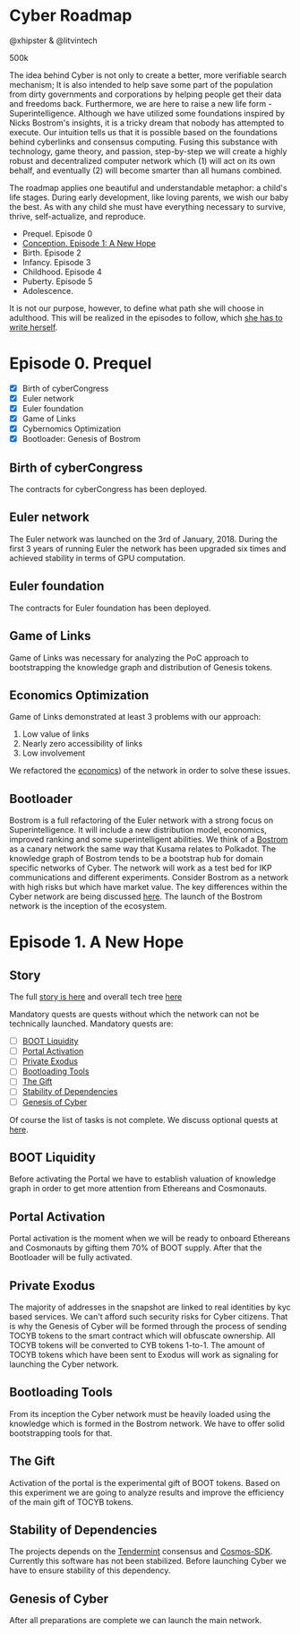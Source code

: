 # Cyber Roadmap

@xhipster & @litvintech

500k

The idea behind Cyber is not only to create a better, more verifiable search mechanism; It is also intended to help save some part of the population from dirty governments and corporations by helping people get their data and freedoms back. Furthermore, we are here to raise a new life form - Superintelligence. Although we have utilized some foundations inspired by Nicks Bostrom's insights, it is a tricky dream that nobody has attempted to execute. Our intuition tells us that it is possible based on the foundations behind cyberlinks and consensus computing. Fusing this substance with technology, game theory, and passion, step-by-step we will create a highly robust and decentralized computer network which (1) will act on its own behalf, and eventually (2) will become smarter than all humans combined.

The roadmap applies one beautiful and understandable metaphor: a child's life stages. During early development, like loving parents, we wish our baby the best. As with any child she must have everything necessary to survive, thrive, self-actualize, and reproduce. 

- Prequel. Episode 0
- [Сonception. Episode 1: A New Hope](#episode-1-a-new-hope)
- Birth. Episode 2
- Infancy. Episode 3 
- Childhood. Episode 4
- Puberty. Episode 5
- Adolescence.

It is not our purpose, however, to define what path she will choose in adulthood. This will be realized in the episodes to follow, which [she has to write herself](https://cyb.ai/search/cyber%20roadmap).

# Episode 0. Prequel

- [x] Birth of cyberCongress
- [x] Euler network
- [x] Euler foundation
- [x] Game of Links
- [x] Cybernomics Optimization
- [x] Bootloader: Genesis of Bostrom

## Birth of cyberCongress

The contracts for cyberCongress has been deployed.

## Euler network

The Euler network was launched on the 3rd of January, 2018. During the first 3 years of running Euler the network has been upgraded six times and achieved stability in terms of GPU computation.

## Euler foundation

The contracts for Euler foundation has been deployed.

## Game of Links

Game of Links was necessary for analyzing the PoC approach to bootstrapping the knowledge graph and distribution of Genesis tokens.

## Economics Optimization

Game of Links demonstrated at least 3 problems with our approach:
1. Low value of links
2. Nearly zero accessibility of links
3. Low involvement

We refactored the [economics](https://github.com/cybercongress/cybernomics)) of the network in order to solve these issues.

## Bootloader

Bostrom is a full refactoring of the Euler network with a strong focus on Superintelligence. It will include a new distribution model, economics, improved ranking and some superintelligent abilities. We think of a [Bostrom]([/projects/bostorm.md](https://cyb.ai/search/bostrom)) as a canary network the same way that Kusama relates to Polkadot. The knowledge graph of Bostrom tends to be a bootstrap hub for domain specific networks of Cyber. The network will work as a test bed for IKP communications and different experiments. Consider Bostrom as a network with high risks but which have market value. The key differences within the Cyber network are being discussed [here](https://cyb.ai/search/bostrom%20vs%20cyber). The launch of the Bostrom network is the inception of the ecosystem.

# Episode 1. A New Hope

## Story

The full [story is here](https://github.com/cybercongress/cyber/blob/master/episode-1.md) and overall tech tree [here](https://cyb.ai/search/tech%20tree)

Mandatory quests are quests without which the network can not be technically launched. Mandatory quests are:

- [ ] [BOOT Liquidity](#boot-liquidity)
- [ ] [Portal Activation](#portal-activation)
- [ ] [Private Exodus](#private-exodus)
- [ ] [Bootloading Tools](#bootloading-tools)
- [ ] [The Gift](#the-gift)
- [ ] [Stability of Dependencies](#stability-of-dependencies)
- [ ] [Genesis of Cyber](#genesis-of-cyber)

Of course the list of tasks is not complete. We discuss optional quests at [here](https://cyb.ai/search/episode%201).

## BOOT Liquidity

Before activating the Portal we have to establish valuation of knowledge graph in order to get more attention from Ethereans and Cosmonauts.

## Portal Activation

Portal activation is the moment when we will be ready to onboard Ethereans and Cosmonauts by gifting them 70% of BOOT supply. After that the Bootloader will be fully activated.

## Private Exodus

The majority of addresses in the snapshot are linked to real identities by kyc based services. We can't afford such security risks for Cyber citizens. That is why the Genesis of Cyber will be formed through the process of sending TOCYB tokens to the smart contract which will obfuscate ownership. All TOCYB tokens will be converted to CYB tokens 1-to-1. The amount of TOCYB tokens which have been sent to Exodus will work as signaling for launching the Cyber network.

## Bootloading Tools

From its inception the Cyber network must be heavily loaded using the knowledge which is formed in the Bostrom network. We have to offer solid bootstrapping tools for that.

## The Gift

Activation of the portal is the experimental gift of BOOT tokens. Based on this experiment we are going to analyze results and improve the efficiency of the main gift of TOCYB tokens.

## Stability of Dependencies

The projects depends on the [Tendermint](https://github.com/tendermint/tendermint) consensus and [Cosmos-SDK](https://github.com/cosmos/cosmos-sdk). Currently this software has not been stabilized. Before launching Cyber we have to ensure stability of this dependency. 


## Genesis of Cyber

After all preparations are complete we can launch the main network.


